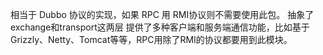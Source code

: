 相当于 Dubbo 协议的实现，如果 RPC 用 RMI协议则不需要使用此包。
抽象了exchange和transport这两层
提供了多种客户端和服务端通信功能，比如基于Grizzly、Netty、Tomcat等等，RPC用除了RMI的协议都要用到此模块。
